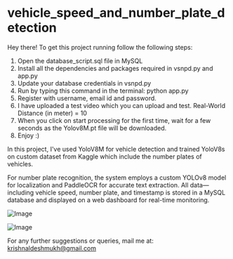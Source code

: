 # vehicle_speed_and_number_plate_detection

Hey there! To get this project running follow the following steps:
1. Open the database_script.sql file in MySQL
2. Install all the dependencies and packages required in vsnpd.py and app.py
3. Update your database credentials in vsnpd.py
4. Run by typing this command in the terminal: python app.py
5. Register with username, email id and password.
5. I have uploaded a test video which you can upload and test.
		Real-World Distance (in meter) = 10
6. When you click on start processing for the first time, wait for a few seconds as the Yolov8M.pt file will be downloaded. 
7. Enjoy :)

In this project, I've used YoloV8M for vehicle detection and trained YoloV8s on custom dataset from Kaggle which include the number plates of vehicles. 

For number plate recognition, the system employs a custom YOLOv8 model for localization and PaddleOCR for accurate text extraction. All data—including vehicle speed, number plate, and timestamp is stored in a MySQL database and displayed on a web dashboard for real-time monitoring.

![Image](https://github.com/user-attachments/assets/a79a044c-ba75-4cad-b87d-f373199b636b)

![Image](https://github.com/user-attachments/assets/70fa589d-3d9f-4bf3-b9e2-8539ca1db606)

For any further suggestions or queries, mail me at: krishnaldeshmukh@gmail.com
